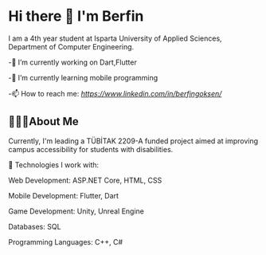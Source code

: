 # Hi there 👋 I'm Berfin
I am a 4th year student at Isparta University of Applied Sciences, Department of Computer Engineering.

-🔭 I’m currently working on Dart,Flutter

-🌱 I’m currently learning mobile programming

-📫 How to reach me: *https://www.linkedin.com/in/berfingoksen/*

## 👩🏻‍💻About Me

Currently, I'm leading a TÜBİTAK 2209-A funded project aimed at improving campus accessibility for students with disabilities.

🔧 Technologies I work with:

Web Development: ASP.NET Core, HTML, CSS

Mobile Development: Flutter, Dart

Game Development: Unity, Unreal Engine

Databases: SQL

Programming Languages: C++, C#

